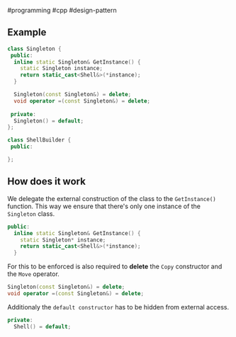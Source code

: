 #programming #cpp #design-pattern

## Example

```cpp
class Singleton {
 public:
  inline static Singleton& GetInstance() {
    static Singleton instance;
    return static_cast<Shell&>(*instance);
  }

  Singleton(const Singleton&) = delete;
  void operator =(const Singleton&) = delete;
  
 private:
  Singleton() = default;
};
```

```cpp
class ShellBuilder {
 public:

};
```

## How does it work

We delegate the external construction of the class to the `GetInstance()` function.
This way we ensure that there's only one instance of the `Singleton` class.

```cpp
public:
  inline static Singleton& GetInstance() {
    static Singleton* instance;
    return static_cast<Shell&>(*instance);
  }
```

For this to be enforced is also required to **delete** the `Copy` constructor and the `Move` operator. 
```cpp
Singleton(const Singleton&) = delete;
void operator =(const Singleton&) = delete;
```

Additionaly the `default constructor` has to be hidden from external access.
```cpp
private:
  Shell() = default;
```
